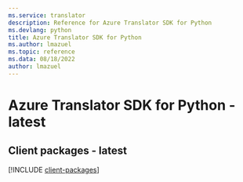 ```yaml
---
ms.service: translator
description: Reference for Azure Translator SDK for Python
ms.devlang: python
title: Azure Translator SDK for Python
ms.author: lmazuel
ms.topic: reference
ms.data: 08/18/2022
author: lmazuel
---
```

# Azure Translator SDK for Python - latest

## Client packages - latest
[!INCLUDE [client-packages](translator-client-index.md)]